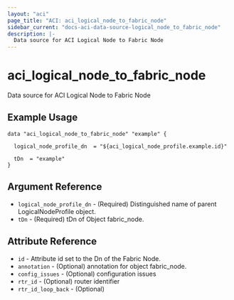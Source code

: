 ```yaml
---
layout: "aci"
page_title: "ACI: aci_logical_node_to_fabric_node"
sidebar_current: "docs-aci-data-source-logical_node_to_fabric_node"
description: |-
  Data source for ACI Logical Node to Fabric Node
---
```


# aci_logical_node_to_fabric_node #
Data source for ACI Logical Node to Fabric Node

## Example Usage ##

```hcl
data "aci_logical_node_to_fabric_node" "example" {

  logical_node_profile_dn  = "${aci_logical_node_profile.example.id}"

  tDn  = "example"
}
```
## Argument Reference ##
* `logical_node_profile_dn` - (Required) Distinguished name of parent LogicalNodeProfile object.
* `tDn` - (Required) tDn of Object fabric_node.



## Attribute Reference

* `id` - Attribute id set to the Dn of the Fabric Node.
* `annotation` - (Optional) annotation for object fabric_node.
* `config_issues` - (Optional) configuration issues
* `rtr_id` - (Optional) router identifier
* `rtr_id_loop_back` - (Optional) 
